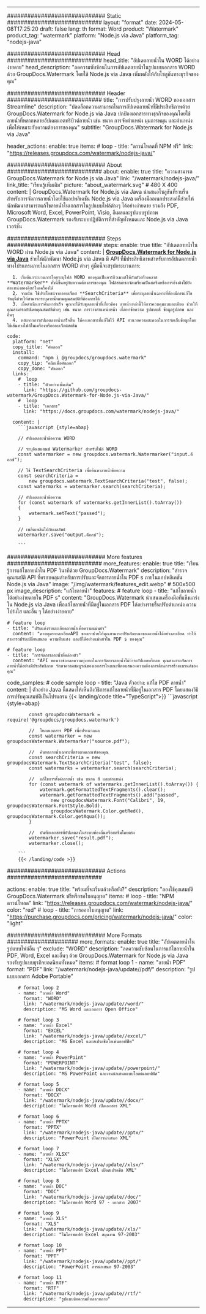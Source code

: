 
---
############################# Static ############################
layout: "format"
date:  2024-05-08T17:25:20
draft: false
lang: th
format: Word
product: "Watermark"
product_tag: "watermark"
platform: "Node.js via Java"
platform_tag: "nodejs-java"

############################# Head ############################
head_title: "อัปเดตลายน้ำใน WORD ได้อย่างง่ายดาย"
head_description: "ลดความซับซ้อนในการอัปเดตลายน้ำในรูปแบบเอกสาร WORD ด้วย GroupDocs.Watermark โดยใช้ Node.js via Java เพิ่มพลังให้กับโซลูชันทางธุรกิจของคุณ"

############################# Header ############################
title: "การปรับปรุงลายน้ำ WORD ของเอกสาร Streamline" 
description: "ปลดล็อกความสามารถในการอัปเดตลายน้ำที่มีประสิทธิภาพด้วย GroupDocs.Watermark for Node.js via Java ปกป้องเอกสารทางธุรกิจของคุณโดยใช้ลายน้ำที่หลากหลายอัปเดตแอตทริบิวต์ลายน้ำ เช่น ขนาด การจัดตำแหน่ง มุมการหมุน และตำแหน่งเพื่อให้เหมาะกับความต้องการของคุณ"
subtitle: "GroupDocs.Watermark for Node.js via Java" 

header_actions:
  enable: true
  items:
    #  loop
    - title: "ดาวน์โหลดที่ NPM ฟรี"
      link: "https://releases.groupdocs.com/watermark/nodejs-java/"
      
############################# About ############################
about:
    enable: true
    title: "ความสามารถ GroupDocs.Watermark for Node.js via Java"
    link: "/watermark/nodejs-java/"
    link_title: "เรียนรู้เพิ่มเติม"
    picture: "about_watermark.svg" # 480 X 400
    content: |
       GroupDocs.Watermark for Node.js via Java นำเสนอโซลูชันที่ราบรื่นสำหรับการจัดการลายน้ำโดยใช้แอปพลิเคชัน Node.js via Java เครื่องมืออเนกประสงค์นี้ช่วยให้นักพัฒนาสามารถแก้ไขลายน้ำในเอกสารในรูปแบบไฟล์ต่างๆ ได้อย่างง่ายดาย รวมถึง PDF, Microsoft Word, Excel, PowerPoint, Visio, อีเมลและรูปแบบรูปภาพ GroupDocs.Watermark รองรับระบบปฏิบัติการที่สำคัญทั้งหมดและ Node.js via Java เวอร์ชัน

############################# Steps ############################
steps:
    enable: true
    title: "อัปเดตลายน้ำใน WORD ผ่าน Node.js via Java"
    content: |
      **[GroupDocs.Watermark for Node.js via Java](https://products.groupdocs.com/watermark/nodejs-java/)** ช่วยให้นักพัฒนา Node.js via Java มี API ที่มีประสิทธิภาพสำหรับการอัปเดตลายน้ำทางโปรแกรมภายในเอกสาร WORD ต่างๆ คู่มือนี้จะสรุปกระบวนการ:
      
      1. เริ่มต้นกระบวนการโดยระบุไฟล์ WORD ของคุณเป็นอาร์กิวเมนต์ให้กับตัวสร้างคลาส **Watermarker** ทั้งนี้ขึ้นอยู่กับความต้องการของคุณ ไฟล์สามารถจัดเตรียมเป็นสตรีมหรือการอ้างอิงไปยังตำแหน่งของดิสก์ในเครื่องได้
      2. จากนั้น ใช้ประโยชน์จากออบเจ็กต์ **SearchCriteria** เพื่อระบุลายน้ำเฉพาะที่ต้องมีการแก้ไข วัตถุนี้ช่วยให้สามารถระบุลายน้ำตามคุณสมบัติที่ต้องการได้
      3. เมื่อดำเนินการค้นหาสำเร็จ คุณจะได้รับชุดลายน้ำที่เกี่ยวข้อง ลายน้ำเหล่านี้ให้การควบคุมแบบละเอียด ช่วยให้คุณสามารถอัปเดตคุณสมบัติต่างๆ เช่น ขนาด การวางตำแหน่งหน้า เนื้อหาข้อความ รูปแบบสี ข้อมูลรูปภาพ และอื่นๆ
      4. หลังจากการอัปเดตลายน้ำเสร็จสิ้น ให้คงเอกสารที่แก้ไขไว้ API อำนวยความสะดวกในการจัดเก็บข้อมูลโดยใช้เส้นทางไฟล์ในเครื่องหรือออบเจ็กต์สตรีม
   
    code:
      platform: "net"
      copy_title: "คัดลอก"
      install:
        command: "npm i @groupdocs/groupdocs.watermark"
        copy_tip: "คลิกเพื่อคัดลอก"
        copy_done: "คัดลอก"
      links:
        #  loop
        - title: "ตัวอย่างเพิ่มเติม"
          link: "https://github.com/groupdocs-watermark/GroupDocs.Watermark-for-Node.js-via-Java/"
        #  loop
        - title: "เอกสาร"
          link: "https://docs.groupdocs.com/watermark/nodejs-java/"
          
      content: |
        ```javascript {style=abap}

        // อัปเดตลายน้ำข้อความ WORD

        // ระบุอินสแตนซ์ Watermarker สำหรับไฟล์ WORD
        const watermarker = new groupdocs.watermark.Watermarker("input.ด็อกซ์");

        // ใช้ TextSearchCriteria เพื่อค้นหาลายน้ำข้อความ
        const searchCriteria = 
            new groupdocs.watermark.TextSearchCriteria("test", false);
        const watermarks = watermarker.search(searchCriteria);
        
        // อัปเดตลายน้ำข้อความ
        for (const watermark of watermarks.getInnerList().toArray())
        {
            watermark.setText("passed");
        }

        // เพลิดเพลินไปกับผลลัพธ์
        watermarker.save("output.ด็อกซ์");
        
        ```            

############################# More features ############################
more_features:
  enable: true
  title: "เรียนรู้การแก้ไขลายน้ำใน PDF วินาทีด้วย GroupDocs.Watermark"
  description: "สำรวจคุณสมบัติ API ที่ครอบคลุมสำหรับการปรับและจัดการลายน้ำใน PDF s ภายในแอปพลิเคชัน Node.js via Java"
  image: "/img/watermark/features_edit.webp" # 500x500 px
  image_description: "แก้ไขลายน้ำ"
  features:
    # feature loop
    - title: "แก้ไขลายน้ำได้อย่างง่ายดายใน PDF s"
      content: "GroupDocs.Watermark นำเสนอเครื่องมือที่แข็งแกร่งใน Node.js via Java เพื่อแก้ไขลายน้ำที่มีอยู่ในเอกสาร PDF ได้อย่างราบรื่นปรับตำแหน่ง ความโปร่งใส และอื่น ๆ ได้อย่างง่ายดาย"

    # feature loop
    - title: "ปรับแต่งรายละเอียดลายน้ำเพื่อความแม่นยำ"
      content: "ควบคุมรายละเอียดAPI ของเราช่วยให้คุณสามารถปรับลักษณะของลายน้ำได้อย่างละเอียด ทำให้สามารถปรับเปลี่ยนขนาด ความทึบแสง และสีได้อย่างแม่นยำใน PDF s ของคุณ"

    # feature loop
    - title: "การจัดการลายน้ำที่คล่องตัว"
      content: "API ของเราช่วยลดความยุ่งยากในการจัดการลายน้ำไม่ว่าจะอัปเดตหรือลบ คุณสามารถจัดการลายน้ำได้อย่างมีประสิทธิภาพ รักษาความสมบูรณ์ของเอกสารในขณะที่ตอบสนองความต้องการด้านการสร้างแบรนด์ของคุณ"
      
  code_samples:
    # code sample loop
    - title: "Java ตัวอย่าง: แก้ไข PDF ลายน้ำ"
      content: |
        ตัวอย่าง Java นี้แสดงให้เห็นถึงวิธีการแก้ไขลายน้ำที่มีอยู่ในเอกสาร PDF โดยแสดงวิธีการปรับคุณสมบัติเป็นโปรแกรม
        {{< landing/code title="TypeScript">}}
        ```javascript {style=abap}
        
            const groupdocsWatermark = require('@groupdocs/groupdocs.watermark')

            //  โหลดเอกสาร PDF เพื่อประมวลผล
            const watermarker = new groupdocsWatermark.Watermarker("source.pdf");

            //  ค้นหาลายน้ำเฉพาะที่ตรงตามเกณฑ์ของคุณ
            const searchCriteria = new groupdocsWatermark.TextSearchCriteria("test", false);
            const watermarks = watermarker.search(searchCriteria);
  
            //  แก้ไขการตั้งค่าลายน้ำ เช่น ขนาด สี และตำแหน่ง
            for (const watermark of watermarks.getInnerList().toArray()) {
                watermark.getFormattedTextFragments().clear();
                watermark.getFormattedTextFragments().add("passed", 
                    new groupdocsWatermark.Font("Calibri", 19, groupdocsWatermark.FontStyle.Bold), 
                    groupdocsWatermark.Color.getRed(), groupdocsWatermark.Color.getAqua());
            }

            //  บันทึกเอกสารที่อัปเดตลงในระบบท้องถิ่นหรือสตรีมโดยตรง
            watermarker.save("result.pdf");
            watermarker.close();

        ```
        {{< /landing/code >}}


############################# Actions ############################

actions:
  enable: true
  title: "พร้อมที่จะเริ่มแล้วหรือยัง?"
  description: "ลองใช้คุณสมบัติ GroupDocs.Watermark ฟรีหรือขอใบอนุญาต"
  items:
    #  loop
    - title: "NPM ดาวน์โหลด"
      link: "https://releases.groupdocs.com/watermark/nodejs-java/"
      color: "red"
        #  loop
    - title: "การออกใบอนุญาต"
      link: "https://purchase.groupdocs.com/pricing/watermark/nodejs-java/"
      color: "light"


############################# More Formats #####################
more_formats:
    enable: true
    title: "อัปเดตลายน้ำในรูปแบบไฟล์อื่น ๆ"
    exclude: "WORD"
    description: "ลดความซับซ้อนในการแก้ไขลายน้ำใน PDF, Word, Excel และอื่นๆ ด้วย GroupDocs.Watermark for Node.js via Java รองรับรูปแบบธุรกิจยอดนิยมทั้งหมด"
    items: 
        # format loop 1
        - name: "ลายน้ำ PDF"
          format: "PDF"
          link: "/watermark/nodejs-java/update//pdf/"
          description: "รูปแบบเอกสาร Adobe Portable"

        # format loop 2
        - name: "ลายน้ำ Word"
          format: "WORD"
          link: "/watermark/nodejs-java/update//word/"
          description: "MS Word และเอกสาร Open Office"
          
        # format loop 3
        - name: "ลายน้ำ Excel"
          format: "EXCEL"
          link: "/watermark/nodejs-java/update//excel/"
          description: "MS Excel และสเปรดชีตโอเพ่นออฟฟิศ"

        # format loop 4
        - name: "ลายน้ำ PowerPoint"
          format: "POWERPOINT"
          link: "/watermark/nodejs-java/update//powerpoint/"
          description: "MS PowerPoint และงานนำเสนอแบบโอเพ่นออฟฟิศ"

        # format loop 5
        - name: "ลายน้ำ DOCX"
          format: "DOCX"
          link: "/watermark/nodejs-java/update//docx/"
          description: "ไมโครซอฟท์ Word เปิดเอกสาร XML"
          
        # format loop 6
        - name: "ลายน้ำ PPTX"
          format: "PPTX"
          link: "/watermark/nodejs-java/update//pptx/"
          description: "PowerPoint เปิดการนำเสนอ XML"
          
        # format loop 7
        - name: "ลายน้ำ XLSX"
          format: "XLSX"
          link: "/watermark/nodejs-java/update//xlsx/"
          description: "ไมโครซอฟท์ Excel เปิดสเปรดชีต XML"

        # format loop 8
        - name: "ลายน้ำ DOC"
          format: "DOC"
          link: "/watermark/nodejs-java/update//doc/"
          description: "ไมโครซอฟท์ Word 97 - เอกสาร 2007"

        # format loop 9
        - name: "ลายน้ำ XLS"
          format: "XLS"
          link: "/watermark/nodejs-java/update//xls/"
          description: "ไมโครซอฟท์ Excel สมุดงาน 97-2003"

        # format loop 10
        - name: "ลายน้ำ PPT"
          format: "PPT"
          link: "/watermark/nodejs-java/update//ppt/"
          description: "PowerPoint การนำเสนอ 97-2003"

        # format loop 11
        - name: "ลายน้ำ RTF"
          format: "RTF"
          link: "/watermark/nodejs-java/update//rtf/"
          description: "รูปแบบข้อความที่หลากหลาย"

---